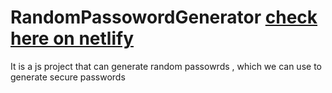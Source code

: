 # RandomPassowordGenerator [check here on netlify](subtle-moonbeam-4de4ae.netlify.app)
It is a js project that can generate random passowrds , which we can use to generate secure passwords
